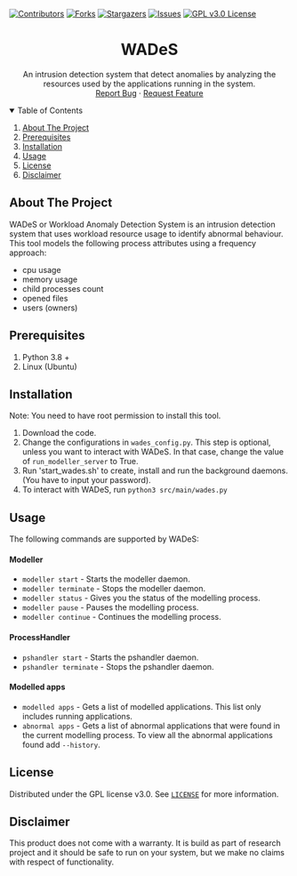 
[![Contributors][contributors-shield]][contributors-url]
[![Forks][forks-shield]][forks-url]
[![Stargazers][stars-shield]][stars-url]
[![Issues][issues-shield]][issues-url]
[![GPL v3.0 License][license-shield]][license-url]




<h1 align="center">WADeS</h1>

<p align="center">
An intrusion detection system that detect anomalies by analyzing the resources used by the applications running in the 
system.
<br />
<a href="https://github.com/silvs110/WADeS/issues">Report Bug</a>
·
<a href="https://github.com/silvs110/WADeS/issues">Request Feature</a>
</p>


<!-- TABLE OF CONTENTS -->
<details open="open">
  <summary>Table of Contents</summary>
  <ol>
    <li>
      <a href="#about-the-project">About The Project</a>
    </li>
    <li><a href="#prerequisites">Prerequisites</a></li>
    <li><a href="#installation">Installation</a></li>
    <li><a href="#usage">Usage</a></li>
    <li><a href="#license">License</a></li>
    <li><a href="#disclaimer">Disclaimer</a></li>
  </ol>
</details>

## About The Project
WADeS or Workload Anomaly Detection System is an intrusion detection system that uses workload resource usage to
identify abnormal behaviour. This tool models the following process attributes using a frequency approach:
* cpu usage
* memory usage
* child processes count
* opened files
* users (owners)

## Prerequisites
1. Python 3.8 +
2. Linux (Ubuntu)

## Installation
Note: You need to have root permission to install this tool.
1. Download the code.
2. Change the configurations in `wades_config.py`. This step is optional, unless you want to interact with WADeS. 
   In that case, change the value of `run_modeller_server` to True.   
3. Run 'start_wades.sh' to create, install and run the background daemons. (You have to input your password).
4. To interact with WADeS, run `python3 src/main/wades.py`

## Usage
The following commands are supported by WADeS:
#### Modeller
* `modeller start` -  Starts the modeller daemon.
* `modeller terminate` - Stops the modeller daemon.
* `modeller status` - Gives you the status of the modelling process.
* `modeller pause` - Pauses the modelling process.
* `modeller continue` - Continues the modelling process.

#### ProcessHandler
* `pshandler start` - Starts the pshandler daemon.
* `pshandler terminate` - Stops the pshandler daemon.

#### Modelled apps
* `modelled apps` - Gets a list of modelled applications. This list only includes running applications.
* `abnormal apps` - Gets a list of abnormal applications that were found in the current modelling process. 
  To view all the abnormal applications found add `--history`.

<!-- LICENSE -->
## License

Distributed under the GPL license v3.0. See [`LICENSE`](https://github.com/silvs110/WADeS/blob/main/LICENSE) 
for more information.

## Disclaimer

This product does not come with a warranty. It is build as part of research project and it should be safe
to run on your system, but we make no claims with respect of functionality.

[contributors-shield]: https://img.shields.io/github/contributors/silvs110/WADeS.svg?style=for-the-badge
[contributors-url]: https://github.com/silvs110/WADeS/graphs/contributors
[forks-shield]: https://img.shields.io/github/forks/silvs110/WADeS.svg?style=for-the-badge
[forks-url]: https://github.com/silvs110/WADeS/network/members
[stars-shield]: https://img.shields.io/github/stars/silvs110/WADeS.svg?style=for-the-badge
[stars-url]: https://github.com/silvs110/WADeS/stargazers
[issues-shield]: https://img.shields.io/github/issues/silvs110/WADeS.svg?style=for-the-badge
[issues-url]: https://github.com/silvs110/WADeS/issues
[license-shield]: https://img.shields.io/github/license/silvs110/WADeS.svg?style=for-the-badge
[license-url]: https://github.com/silvs110/WADeS/blob/master/LICENSE.txt


